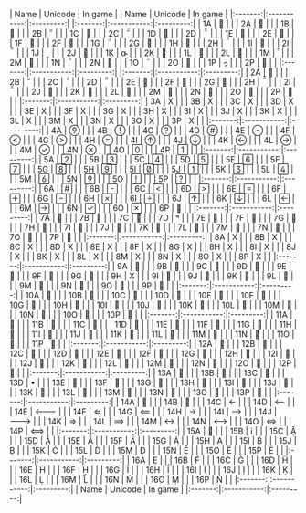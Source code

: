 |   Name  |   Unicode   |  In game  | |   Name  |   Unicode   |  In game  |
|:-------:|:-----------:|:---------:| |:-------:|:-----------:|:---------:|
| 1A      |            |           | | 2A      |            |           |
| 1B      |            |           | | 2B      |            |           |
| 1C      |            |           | | 2C      |            |           |
| 1D      |            |           | | 2D      |            |           |
| 1E      |            |           | | 2E      |            |           |
| 1F      |            |           | | 2F      |            |           |
| 1G      |            |           | | 2G      |            |           |
| 1H      |            |           | | 2H      |            |           |
| 1I      |            |           | | 2I      |            |           |
| 1J      |            |           | | 2J      |            |           |
| 1K      |            |           | | 2K      |            |           |
| 1L      |            |           | | 2L      |            |           |
| 1M      |            |           | | 2M      |            |           |
| 1N      |            |           | | 2N      |            |           |
| 1O      |            |           | | 2O      |            |           |
| 1P      |            |           | | 2P      |            |           |
|:-------:|:-----------:|:---------:| |:-------:|:-----------:|:---------:|
| 2A      |            |           |
| 2B      |            |           |
| 2C      |            |           |
| 2D      |            |           |
| 2E      |            |           |
| 2F      |            |           |
| 2G      |            |           |
| 2H      |            |           |
| 2I      |            |           |
| 2J      |            |           |
| 2K      |            |           |
| 2L      |            |           |
| 2M      |            |           |
| 2N      |            |           |
| 2O      |            |           |
| 2P      |            |           |
|:-------:|:-----------:|:---------:|
| 3A      |      X      |           |
| 3B      |      X      |           |
| 3C      |      X      |           |
| 3D      |      X      |           |
| 3E      |      X      |           |
| 3F      |      X      |           |
| 3G      |      X      |           |
| 3H      |      X      |           |
| 3I      |      X      |           |
| 3J      |      X      |           |
| 3K      |      X      |           |
| 3L      |      X      |           |
| 3M      |      X      |           |
| 3N      |      X      |           |
| 3O      |      X      |           |
| 3P      |      X      |           |
|:-------:|:-----------:|:---------:|
| 4A      |            |           |
| 4B      |            |           |
| 4C      |            |           |
| 4D      |            |           |
| 4E      |            |           |
| 4F      |            |           |
| 4G      |            |           |
| 4H      |            |           |
| 4I      |            |           |
| 4J      |            |           |
| 4K      |            |           |
| 4L      |            |           |
| 4M      |            |           |
| 4N      |            |           |
| 4O      |            |           |
| 4P      |            |           |
|:-------:|:-----------:|:---------:|
| 5A      |            |           |
| 5B      |            |           |
| 5C      |            |           |
| 5D      |            |           |
| 5E      |            |           |
| 5F      |            |           |
| 5G      |            |           |
| 5H      |            |           |
| 5I      |            |           |
| 5J      |            |           |
| 5K      |            |           |
| 5L      |            |           |
| 5M      |            |           |
| 5N      |            |           |
| 5O      |            |           |
| 5P      |            |           |
|:-------:|:-----------:|:---------:|
| 6A      |            |           |
| 6B      |            |           |
| 6C      |            |           |
| 6D      |            |           |
| 6E      |            |           |
| 6F      |            |           |
| 6G      |            |           |
| 6H      |            |           |
| 6I      |            |           |
| 6J      |            |           |
| 6K      |            |           |
| 6L      |            |           |
| 6M      |            |           |
| 6N      |            |           |
| 6O      |            |           |
| 6P      |            |           |
|:-------:|:-----------:|:---------:|
| 7A      |            |           |
| 7B      |            |           |
| 7C      |            |           |
| 7D      |            |           |
| 7E      |            |           |
| 7F      |            |           |
| 7G      |            |           |
| 7H      |            |           |
| 7I      |            |           |
| 7J      |            |           |
| 7K      |            |           |
| 7L      |            |           |
| 7M      |            |           |
| 7N      |            |           |
| 7O      |            |           |
| 7P      |            |           |
|:-------:|:-----------:|:---------:|
| 8A      |      X      |           |
| 8B      |      X      |           |
| 8C      |      X      |           |
| 8D      |      X      |           |
| 8E      |      X      |           |
| 8F      |      X      |           |
| 8G      |      X      |           |
| 8H      |      X      |           |
| 8I      |      X      |           |
| 8J      |      X      |           |
| 8K      |      X      |           |
| 8L      |      X      |           |
| 8M      |      X      |           |
| 8N      |      X      |           |
| 8O      |      X      |           |
| 8P      |      X      |           |
|:-------:|:-----------:|:---------:|
| 9A      |            |           |
| 9B      |            |           |
| 9C      |            |           |
| 9D      |            |           |
| 9E      |            |           |
| 9F      |            |           |
| 9G      |            |           |
| 9H      |      X      |           |
| 9I      |            |           |
| 9J      |            |           |
| 9K      |            |           |
| 9L      |            |           |
| 9M      |            |           |
| 9N      |            |           |
| 9O      |            |           |
| 9P      |            |           |
|:-------:|:-----------:|:---------:|
| 10A     |            |           |
| 10B     |            |           |
| 10C     |            |           |
| 10D     |            |           |
| 10E     |            |           |
| 10F     |            |           |
| 10G     |            |           |
| 10H     |            |           |
| 10I     |            |           |
| 10J     |            |           |
| 10K     |            |           |
| 10L     |            |           |
| 10M     |            |           |
| 10N     |            |           |
| 10O     |            |           |
| 10P     |            |           |
|:-------:|:-----------:|:---------:|
| 11A     |            |           |
| 11B     |            |           |
| 11C     |            |           |
| 11D     |            |           |
| 11E     |            |           |
| 11F     |            |           |
| 11G     |            |           |
| 11H     |            |           |
| 11I     |            |           |
| 11J     |            |           |
| 11K     |            |           |
| 11L     |            |           |
| 11M     |            |           |
| 11N     |            |           |
| 11O     |            |           |
| 11P     |            |           |
|:-------:|:-----------:|:---------:|
| 12A     |            |           |
| 12B     |            |           |
| 12C     |            |           |
| 12D     |            |           |
| 12E     |            |           |
| 12F     |            |           |
| 12G     |            |           |
| 12H     |            |           |
| 12I     |            |           |
| 12J     |            |           |
| 12K     |            |           |
| 12L     |            |           |
| 12M     |            |           |
| 12N     |            |           |
| 12O     |            |           |
| 12P     |            |           |
|:-------:|:-----------:|:---------:|
| 13A     |            |           |
| 13B     |            |           |
| 13C     |            |           |
| 13D     |            |           |
| 13E     |            |           |
| 13F     |            |           |
| 13G     |            |           |
| 13H     |            |           |
| 13I     |            |           |
| 13J     |            |           |
| 13K     |            |           |
| 13L     |            |           |
| 13M     |            |           |
| 13N     |            |           |
| 13O     |            |           |
| 13P     |            |           |
|:-------:|:-----------:|:---------:|
| 14A     |            |           |
| 14B     |            |           |
| 14C     |            |           |
| 14D     |            |           |
| 14E     |            |           |
| 14F     |            |           |
| 14G     |            |           |
| 14H     |            |           |
| 14I     |            |           |
| 14J     |            |           |
| 14K     |            |           |
| 14L     |            |           |
| 14M     |            |           |
| 14N     |            |           |
| 14O     |            |           |
| 14P     |            |           |
|:-------:|:-----------:|:---------:|
| 15A     |            |           |
| 15B     |            |           |
| 15C     |            |           |
| 15D     |            |           |
| 15E     |            |           |
| 15F     |            |           |
| 15G     |            |           |
| 15H     |            |           |
| 15I     |            |           |
| 15J     |            |           |
| 15K     |            |           |
| 15L     |            |           |
| 15M     |            |           |
| 15N     |            |           |
| 15O     |            |           |
| 15P     |            |           |
|:-------:|:-----------:|:---------:|
| 16A     |            |           |
| 16B     |            |           |
| 16C     |            |           |
| 16D     |            |           |
| 16E     |            |           |
| 16F     |            |           |
| 16G     |            |           |
| 16H     |            |           |
| 16I     |            |           |
| 16J     |            |           |
| 16K     |            |           |
| 16L     |            |           |
| 16M     |            |           |
| 16N     |            |           |
| 16O     |            |           |
| 16P     |            |           |
|:-------:|:-----------:|:---------:|
|   Name  |   Unicode   |  In game  |
|:-------:|:-----------:|:---------:|